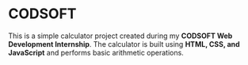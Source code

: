 # CODSOFT
This is a simple calculator project created during my **CODSOFT Web Development Internship**.   The calculator is built using **HTML, CSS, and JavaScript** and performs basic arithmetic operations.
